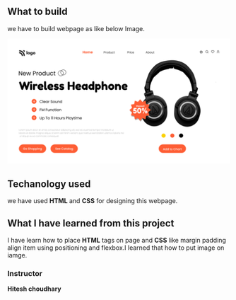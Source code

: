 ## What to build

we have to build webpage as like below Image.

![webpage](./7.png)

## Techanology used

we have used **HTML** and **CSS** for designing this webpage.

## What I have learned from this project

I have learn how to place **HTML** tags on page and **CSS** like margin padding align item using positioning and flexbox.I learned that how to put image on iamge.

### Instructor

**Hitesh choudhary**
